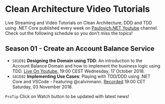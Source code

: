 # Clean Architecture Video Tutorials

Live Streaming and Video Tutorials on Clean Architecture, DDD and TDD using .NET Core published every week on [Paulovich.NET Youtube](https://www.youtube.com/channel/UCNa5mOYnmc4ipZjFNUY4q_Q) channel. Check out the following schedule so you don't miss the topics!

## Season 01 - Create an Account Balance Service

* `S01E01` **Designing the Domain using TDD**: An introduction to the Account Balance Domain and how to implement the business logic using TDD.
[Live On Youtube.](https://www.youtube.com/watch?v=HdHG05rau0A) 19:00 CEST Wednesday, 17 October 2018.
* `S01E02` **Implementing Use Cases**: Playing with TDD/DDD using .NET Core and VSCode - Featuring @calvinmann.
[Recorded](https://youtu.be/ORe0r4bpfac) 19:00 CET Saturday, 03 November 2018.

`ProTip` Click on Watch button to be updated with latest news!
